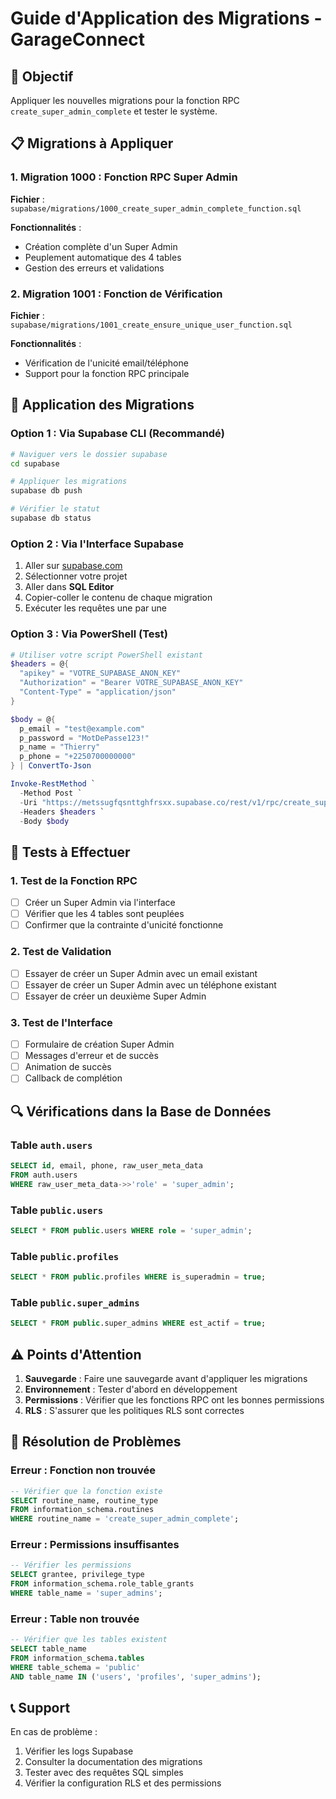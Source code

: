 # Guide d'Application des Migrations - GarageConnect

## 🎯 Objectif
Appliquer les nouvelles migrations pour la fonction RPC `create_super_admin_complete` et tester le système.

## 📋 Migrations à Appliquer

### 1. Migration 1000 : Fonction RPC Super Admin
**Fichier** : `supabase/migrations/1000_create_super_admin_complete_function.sql`

**Fonctionnalités** :
- Création complète d'un Super Admin
- Peuplement automatique des 4 tables
- Gestion des erreurs et validations

### 2. Migration 1001 : Fonction de Vérification
**Fichier** : `supabase/migrations/1001_create_ensure_unique_user_function.sql`

**Fonctionnalités** :
- Vérification de l'unicité email/téléphone
- Support pour la fonction RPC principale

## 🚀 Application des Migrations

### Option 1 : Via Supabase CLI (Recommandé)
```bash
# Naviguer vers le dossier supabase
cd supabase

# Appliquer les migrations
supabase db push

# Vérifier le statut
supabase db status
```

### Option 2 : Via l'Interface Supabase
1. Aller sur [supabase.com](https://supabase.com)
2. Sélectionner votre projet
3. Aller dans **SQL Editor**
4. Copier-coller le contenu de chaque migration
5. Exécuter les requêtes une par une

### Option 3 : Via PowerShell (Test)
```powershell
# Utiliser votre script PowerShell existant
$headers = @{
  "apikey" = "VOTRE_SUPABASE_ANON_KEY"
  "Authorization" = "Bearer VOTRE_SUPABASE_ANON_KEY"
  "Content-Type" = "application/json"
}

$body = @{
  p_email = "test@example.com"
  p_password = "MotDePasse123!"
  p_name = "Thierry"
  p_phone = "+2250700000000"
} | ConvertTo-Json

Invoke-RestMethod `
  -Method Post `
  -Uri "https://metssugfqsnttghfrsxx.supabase.co/rest/v1/rpc/create_super_admin_complete" `
  -Headers $headers `
  -Body $body
```

## 🧪 Tests à Effectuer

### 1. Test de la Fonction RPC
- [ ] Créer un Super Admin via l'interface
- [ ] Vérifier que les 4 tables sont peuplées
- [ ] Confirmer que la contrainte d'unicité fonctionne

### 2. Test de Validation
- [ ] Essayer de créer un Super Admin avec un email existant
- [ ] Essayer de créer un Super Admin avec un téléphone existant
- [ ] Essayer de créer un deuxième Super Admin

### 3. Test de l'Interface
- [ ] Formulaire de création Super Admin
- [ ] Messages d'erreur et de succès
- [ ] Animation de succès
- [ ] Callback de complétion

## 🔍 Vérifications dans la Base de Données

### Table `auth.users`
```sql
SELECT id, email, phone, raw_user_meta_data
FROM auth.users
WHERE raw_user_meta_data->>'role' = 'super_admin';
```

### Table `public.users`
```sql
SELECT * FROM public.users WHERE role = 'super_admin';
```

### Table `public.profiles`
```sql
SELECT * FROM public.profiles WHERE is_superadmin = true;
```

### Table `public.super_admins`
```sql
SELECT * FROM public.super_admins WHERE est_actif = true;
```

## ⚠️ Points d'Attention

1. **Sauvegarde** : Faire une sauvegarde avant d'appliquer les migrations
2. **Environnement** : Tester d'abord en développement
3. **Permissions** : Vérifier que les fonctions RPC ont les bonnes permissions
4. **RLS** : S'assurer que les politiques RLS sont correctes

## 🐛 Résolution de Problèmes

### Erreur : Fonction non trouvée
```sql
-- Vérifier que la fonction existe
SELECT routine_name, routine_type
FROM information_schema.routines
WHERE routine_name = 'create_super_admin_complete';
```

### Erreur : Permissions insuffisantes
```sql
-- Vérifier les permissions
SELECT grantee, privilege_type
FROM information_schema.role_table_grants
WHERE table_name = 'super_admins';
```

### Erreur : Table non trouvée
```sql
-- Vérifier que les tables existent
SELECT table_name
FROM information_schema.tables
WHERE table_schema = 'public'
AND table_name IN ('users', 'profiles', 'super_admins');
```

## 📞 Support

En cas de problème :
1. Vérifier les logs Supabase
2. Consulter la documentation des migrations
3. Tester avec des requêtes SQL simples
4. Vérifier la configuration RLS et des permissions
